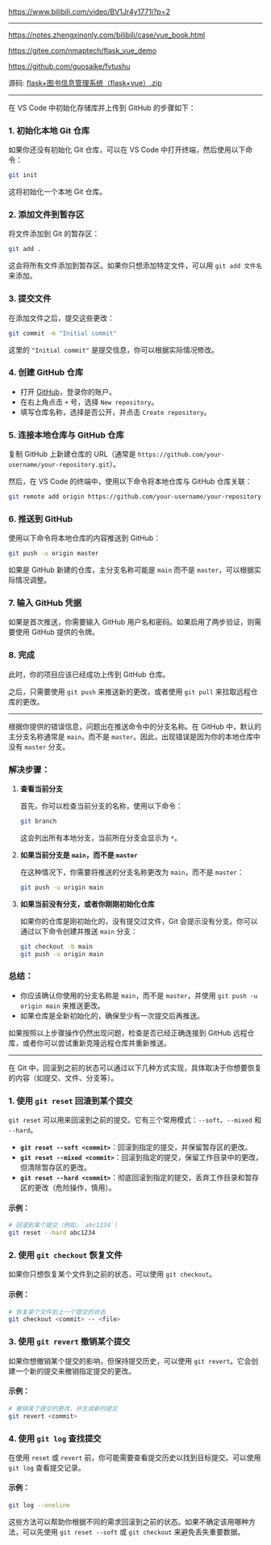 https://www.bilibili.com/video/BV1Jr4y1771i?p=2

***

https://notes.zhengxinonly.com/bilibili/case/vue_book.html

https://gitee.com/nmaptech/flask_vue_demo

https://github.com/guosaike/fvtushu



源码: [flask+图书信息管理系统（flask+vue）.zip](flask+图书信息管理系统（flask+vue）.zip) 

***



在 VS Code 中初始化存储库并上传到 GitHub 的步骤如下：

### 1. 初始化本地 Git 仓库
如果你还没有初始化 Git 仓库，可以在 VS Code 中打开终端，然后使用以下命令：
```bash
git init
```
这将初始化一个本地 Git 仓库。

### 2. 添加文件到暂存区
将文件添加到 Git 的暂存区：
```bash
git add .
```
这会将所有文件添加到暂存区。如果你只想添加特定文件，可以用 `git add 文件名` 来添加。

### 3. 提交文件
在添加文件之后，提交这些更改：
```bash
git commit -m "Initial commit"
```
这里的 `"Initial commit"` 是提交信息，你可以根据实际情况修改。

### 4. 创建 GitHub 仓库
- 打开 [GitHub](https://github.com/)，登录你的账户。
- 在右上角点击 `+` 号，选择 `New repository`。
- 填写仓库名称，选择是否公开，并点击 `Create repository`。

### 5. 连接本地仓库与 GitHub 仓库
复制 GitHub 上新建仓库的 URL（通常是 `https://github.com/your-username/your-repository.git`）。

然后，在 VS Code 的终端中，使用以下命令将本地仓库与 GitHub 仓库关联：
```bash
git remote add origin https://github.com/your-username/your-repository.git
```

### 6. 推送到 GitHub
使用以下命令将本地仓库的内容推送到 GitHub：
```bash
git push -u origin master
```
如果是 GitHub 新建的仓库，主分支名称可能是 `main` 而不是 `master`，可以根据实际情况调整。

### 7. 输入 GitHub 凭据
如果是首次推送，你需要输入 GitHub 用户名和密码。如果启用了两步验证，则需要使用 GitHub 提供的令牌。

### 8. 完成
此时，你的项目应该已经成功上传到 GitHub 仓库。

之后，只需要使用 `git push` 来推送新的更改，或者使用 `git pull` 来拉取远程仓库的更改。

***
根据你提供的错误信息，问题出在推送命令中的分支名称。在 GitHub 中，默认的主分支名称通常是 `main`，而不是 `master`。因此，出现错误是因为你的本地仓库中没有 `master` 分支。

### 解决步骤：

1. **查看当前分支**
   
   首先，你可以检查当前分支的名称，使用以下命令：
   ```bash
   git branch
   ```
   这会列出所有本地分支，当前所在分支会显示为 `*`。

2. **如果当前分支是 `main`，而不是 `master`**

   在这种情况下，你需要将推送的分支名称更改为 `main`，而不是 `master`：
   ```bash
   git push -u origin main
   ```

3. **如果当前没有分支，或者你刚刚初始化仓库**

   如果你的仓库是刚初始化的，没有提交过文件，Git 会提示没有分支。你可以通过以下命令创建并推送 `main` 分支：
   ```bash
   git checkout -b main
   git push -u origin main
   ```

### 总结：

- 你应该确认你使用的分支名称是 `main`，而不是 `master`，并使用 `git push -u origin main` 来推送更改。
- 如果仓库是全新初始化的，确保至少有一次提交后再推送。

如果按照以上步骤操作仍然出现问题，检查是否已经正确连接到 GitHub 远程仓库，或者你可以尝试重新克隆远程仓库并重新推送。

***

在 Git 中，回滚到之前的状态可以通过以下几种方式实现，具体取决于你想要恢复的内容（如提交、文件、分支等）。

### 1. **使用 `git reset` 回滚到某个提交**
`git reset` 可以用来回滚到之前的提交。它有三个常用模式：`--soft`、`--mixed` 和 `--hard`。

- **`git reset --soft <commit>`**：回滚到指定的提交，并保留暂存区的更改。
- **`git reset --mixed <commit>`**：回滚到指定的提交，保留工作目录中的更改，但清除暂存区的更改。
- **`git reset --hard <commit>`**：彻底回滚到指定的提交，丢弃工作目录和暂存区的更改（危险操作，慎用）。

#### 示例：
```bash
# 回滚到某个提交（例如，`abc1234`）
git reset --hard abc1234
```

### 2. **使用 `git checkout` 恢复文件**
如果你只想恢复某个文件到之前的状态，可以使用 `git checkout`。

#### 示例：
```bash
# 恢复某个文件到上一个提交的状态
git checkout <commit> -- <file>
```

### 3. **使用 `git revert` 撤销某个提交**
如果你想撤销某个提交的影响，但保持提交历史，可以使用 `git revert`。它会创建一个新的提交来撤销指定提交的更改。

#### 示例：
```bash
# 撤销某个提交的更改，并生成新的提交
git revert <commit>
```

### 4. **使用 `git log` 查找提交**
在使用 `reset` 或 `revert` 前，你可能需要查看提交历史以找到目标提交。可以使用 `git log` 查看提交记录。

#### 示例：
```bash
git log --oneline
```

这些方法可以帮助你根据不同的需求回滚到之前的状态。如果不确定该用哪种方法，可以先使用 `git reset --soft` 或 `git checkout` 来避免丢失重要数据。